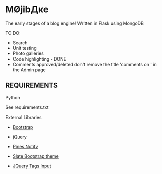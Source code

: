 ﻿MØjibДĸe
================================

The early stages of a blog engine!
Written in Flask using MongoDB

TO DO:
- Search
- Unit testing
- Photo galleries
- Code highlighting - DONE
- Comments approved/deleted don't remove the title 'comments on <name>' in the Admin page


REQUIREMENTS
-------------------------

Python

See requirements.txt


External Libraries

* [Bootstrap](http://twitter.github.com/bootstrap/)

* [jQuery](http://jquery.com/)

* [Pines Notify](http://pinesframework.org/pnotify/)

* [Slate Bootstrap theme](http://bootswatch.com/slate/)

* [JQuery Tags Input](http://xoxco.com/projects/code/tagsinput/)

